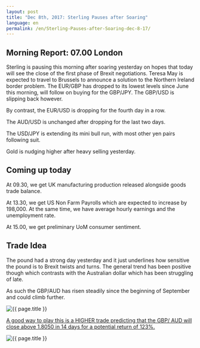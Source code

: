 ```yaml
---
layout: post
title: "Dec 8th, 2017: Sterling Pauses after Soaring"
language: en
permalink: /en/Sterling-Pauses-after-Soaring-dec-8-17/
---
```

## Morning Report: 07.00 London

Sterling is pausing this morning after soaring yesterday on hopes that today will see the close of the first phase of Brexit negotiations. Teresa May is expected to travel to Brussels to announce a solution to the Northern Ireland border problem. The EUR/GBP has dropped to its lowest levels since June this morning, will follow on buying for the GBP/JPY. The GBP/USD is slipping back however. 

By contrast, the EUR/USD is dropping for the fourth day in a row. 

The AUD/USD is unchanged after dropping for the last two days. 

The USD/JPY is extending its mini bull run, with most other yen pairs following suit. 

Gold is nudging higher after heavy selling yesterday. 

## Coming up today 

At 09.30, we get UK manufacturing production released alongside goods trade balance. 

At 13.30, we get US Non Farm Payrolls which are expected to increase by 198,000. At the same time, we have average hourly earnings and the unemployment rate. 

At 15.00, we get preliminary UoM consumer sentiment.  

## Trade Idea

The pound had a strong day yesterday and it just underlines how sensitive the pound is to Brexit twists and turns. The general trend has been positive though which contrasts with the Australian dollar which has been struggling of late. 

As such the GBP/AUD has risen steadily since the beginning of September and could climb further. 
 
<img class="post-image" src="{{ site.url }}/images/dec/2017-12-08_07-37-04.jpg" alt="{{ page.title }}" title="{{ page.title }}">

<a href="%LINK%%?currency=GBP&market=major_pairs&duration_amount=14&duration_units=d&expiry_type=duration&amount=10&amount_type=payout&underlying=frxGBPAUD&formname=higherlower&barrier=1.8050" target="_blank">A good way to play this is a HIGHER trade predicting that the GBP/ AUD will close above 1.8050 in 14 days for a potential return of 123%.</a>

<img class="post-image" src="{{ site.url }}/images/dec/2017-12-08_07-43-36.jpg" alt="{{ page.title }}" title="{{ page.title }}">
